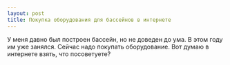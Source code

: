 ```yaml
---
layout: post 
title: Покупка оборудования для бассейнов в интернете 
--- 
```

У меня давно был построен бассейн, но не доведен до ума. В этом году им уже занялся. Сейчас надо покупать оборудование. Вот думаю в интернете взять, что посоветуете?
